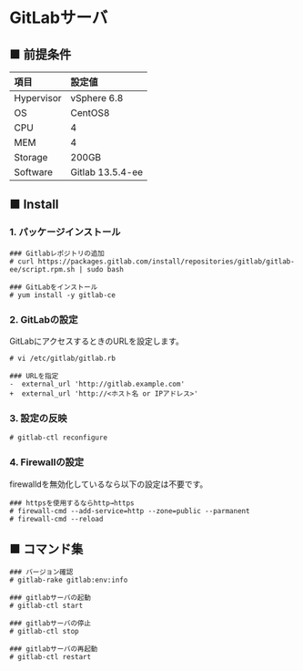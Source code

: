 # GitLabサーバ
## ■ 前提条件
|項目|設定値|
|:---|:---|
|Hypervisor|vSphere 6.8|
|OS|CentOS8|
|CPU|4|
|MEM|4|
|Storage|200GB|
|Software|Gitlab 13.5.4-ee|

## ■ Install
### 1. パッケージインストール
```
### Gitlabレポジトリの追加
# curl https://packages.gitlab.com/install/repositories/gitlab/gitlab-ee/script.rpm.sh | sudo bash
```
```
### GitLabをインストール
# yum install -y gitlab-ce
```
### 2. GitLabの設定
GitLabにアクセスするときのURLを設定します。
```
# vi /etc/gitlab/gitlab.rb
```
```
### URLを指定
-  external_url 'http://gitlab.example.com'
+  external_url 'http://<ホスト名 or IPアドレス>'
```
### 3. 設定の反映
```
# gitlab-ctl reconfigure
```
### 4. Firewallの設定
firewalldを無効化しているなら以下の設定は不要です。
```
### httpsを使用するならhttp→https
# firewall-cmd --add-service=http --zone=public --parmanent
# firewall-cmd --reload
```
## ■ コマンド集
```
### バージョン確認
# gitlab-rake gitlab:env:info
```
```
### gitlabサーバの起動
# gitlab-ctl start

### gitlabサーバの停止
# gitlab-ctl stop

### gitlabサーバの再起動
# gitlab-ctl restart
```
